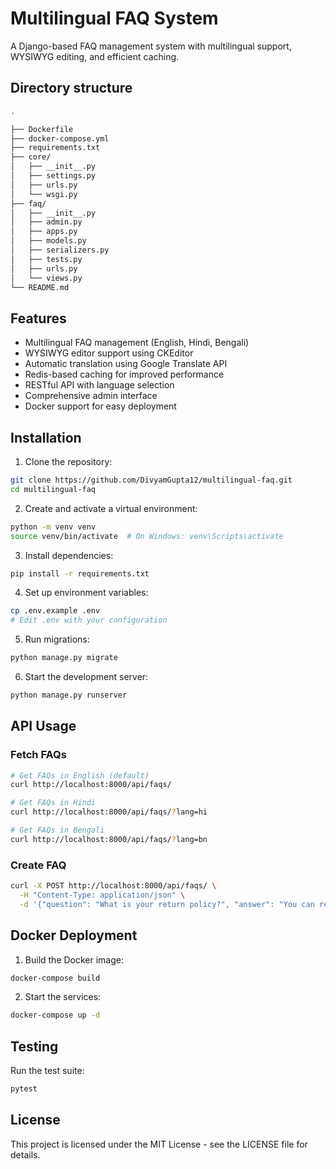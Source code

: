 # Multilingual FAQ System

A Django-based FAQ management system with multilingual support, WYSIWYG editing, and efficient caching.

## Directory structure
```bash
.

├── Dockerfile
├── docker-compose.yml
├── requirements.txt
├── core/
│   ├── __init__.py
│   ├── settings.py
│   ├── urls.py
│   └── wsgi.py
├── faq/
│   ├── __init__.py
│   ├── admin.py
│   ├── apps.py
│   ├── models.py
│   ├── serializers.py
│   ├── tests.py
│   ├── urls.py
│   └── views.py
└── README.md
```




## Features

- Multilingual FAQ management (English, Hindi, Bengali)
- WYSIWYG editor support using CKEditor
- Automatic translation using Google Translate API
- Redis-based caching for improved performance
- RESTful API with language selection
- Comprehensive admin interface
- Docker support for easy deployment

## Installation

1. Clone the repository:
```bash
git clone https://github.com/DivyamGupta12/multilingual-faq.git
cd multilingual-faq
```

2. Create and activate a virtual environment:
```bash
python -m venv venv
source venv/bin/activate  # On Windows: venv\Scripts\activate
```

3. Install dependencies:
```bash
pip install -r requirements.txt
```

4. Set up environment variables:
```bash
cp .env.example .env
# Edit .env with your configuration
```

5. Run migrations:
```bash
python manage.py migrate
```

6. Start the development server:
```bash
python manage.py runserver
```

## API Usage

### Fetch FAQs

```bash
# Get FAQs in English (default)
curl http://localhost:8000/api/faqs/

# Get FAQs in Hindi
curl http://localhost:8000/api/faqs/?lang=hi

# Get FAQs in Bengali
curl http://localhost:8000/api/faqs/?lang=bn
```

### Create FAQ

```bash
curl -X POST http://localhost:8000/api/faqs/ \
  -H "Content-Type: application/json" \
  -d '{"question": "What is your return policy?", "answer": "You can return items within 30 days."}'
```

## Docker Deployment

1. Build the Docker image:
```bash
docker-compose build
```

2. Start the services:
```bash
docker-compose up -d
```

## Testing

Run the test suite:
```bash
pytest
```

## License

This project is licensed under the MIT License - see the LICENSE file for details.
